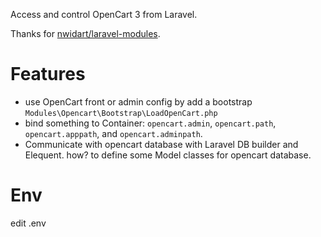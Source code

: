Access and control OpenCart 3 from Laravel.

Thanks for [nwidart/laravel-modules](https://github.com/nWidart/laravel-modules).

# Features

- use OpenCart front or admin config by add a bootstrap `Modules\Opencart\Bootstrap\LoadOpenCart.php`
- bind something to Container: `opencart.admin`, `opencart.path`, `opencart.apppath`, and `opencart.adminpath`.
- Communicate with opencart database with Laravel DB builder and Elequent.  how? to define some Model classes for opencart database.

# Env

edit .env